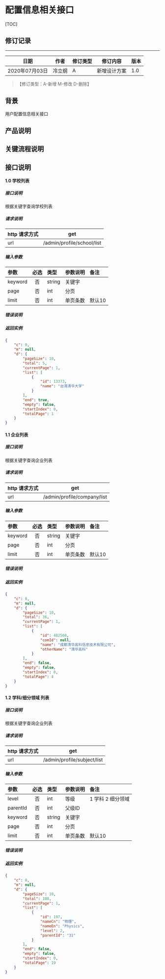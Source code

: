 # 配置信息相关接口

[TOC]
## 修订记录
----
日期 | 作者 | 修订类型 | 修订内容 | 版本|
---- | ---- | ---- | ---- | ---- |
2020年07月03日|冷立纲|A|新增设计方案|1.0|

> 【修订类型：A-新增  M-修改 D-删除】

## 背景

用户配置信息相关接口

## 产品说明



## 关键流程说明

## 接口说明



#### 1.0 学校列表

##### 接口说明

根据关键字查询学校列表

##### 请求说明

| http 请求方式          |get             |
|:------------- |:---------------:|
| url      |/admin/profile/school/list |

#####  输入参数

| 参数          |必选             | 类型       | 参数说明        | 备注          |
|:-------------|:---------------:|:-------------|:-------------|:-------------|
| keyword      | 否| string  |  关键字 |   |
| page      | 否 | int  |  分页 |   |
| limit      | 否| int  |  单页条数 |  默认10 |


#####  错误说明





#####  返回实例
```json
{
    "c": 0,
    "m": null,
    "d": {
        "pageSize": 10,
        "total": 5,
        "currentPage": 1,
        "list": [
            {
                "id": 13373,
                "name": "台湾清华大学"
            }
        ],
        "end": true,
        "empty": false,
        "startIndex": 0,
        "totalPage": 1
    }
}

```



#### 1.1 企业列表

##### 接口说明

根据关键字查询企业列表

##### 请求说明

| http 请求方式          |get             |
|:------------- |:---------------:|
| url      |/admin/profile/company/list |

#####  输入参数

| 参数          |必选             | 类型       | 参数说明        | 备注          |
|:-------------|:---------------:|:-------------|:-------------|:-------------|
| keyword      | 否| string  |  关键字 |   |
| page      | 否 | int  |  分页 |   |
| limit      | 否| int  |  单页条数 |  默认10 |


#####  错误说明





#####  返回实例
```json
{
    "c": 0,
    "m": null,
    "d": {
        "pageSize": 10,
        "total": 36,
        "currentPage": 1,
        "list": [
            {
                "id": 482560,
                "comId": null,
                "name": "成都清华高科信息技术有限公司",
                "otherName": "清华高科"
            }
        ],
        "end": false,
        "empty": false,
        "startIndex": 0,
        "totalPage": 4
    }
}
```


#### 1.2 学科/细分领域 列表

##### 接口说明

根据关键字查询企业列表

##### 请求说明

| http 请求方式          |get             |
|:------------- |:---------------:|
| url      |/admin/profile/subject/list |

#####  输入参数

| 参数          |必选             | 类型       | 参数说明        | 备注          |
|:-------------|:---------------:|:-------------|:-------------|:-------------|
| level      | 否| int  |   等级  |  1 学科  2 细分领域  |
| parentId      | 否| int  |   父级ID  |    |
| keyword      | 否| string  |  关键字 |   |
| page      | 否 | int  |  分页 |   |
| limit      | 否| int  |  单页条数 |  默认10 |


#####  错误说明





#####  返回实例
```json
{
    "c": 0,
    "m": null,
    "d": {
        "pageSize": 10,
        "total": 188,
        "currentPage": 1,
        "list": [
            {
                "id": 197,
                "nameCn": "物理",
                "nameEn": "Physics",
                "level": 2,
                "parentId": "31"
            }
        ],
        "end": false,
        "empty": false,
        "startIndex": 0,
        "totalPage": 19
    }
}
```


